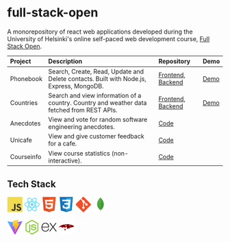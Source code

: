 # full-stack-open

A monorepository of react web applications developed during the University of Helsinki's online self-paced web development course, [Full Stack Open][FSO].

| Project | Description | Repository | Demo |
|:--------|:-------|:-----------|:-----|
| Phonebook | Search, Create, Read, Update and Delete contacts. Built with Node.js, Express, MongoDB. | [Frontend][PB-FE], [Backend][PB-BE] | [Demo][PB-D] |
| Countries | Search and view information of a country. Country and weather data fetched from REST APIs. | [Frontend][C-FE], [Backend][C-BE] | [Demo][C-D]|
| Anecdotes | View and vote for random software engineering anecdotes. | [Code][A-C] | |
| Unicafe | View and give customer feedback for a cafe. | [Code][UC-C] | |
| Courseinfo | View course statistics (non-interactive). | [Code][CI-C] | |

## Tech Stack

<a href="https://www.javascript.com/" title="JavaScript"><img src="Public/JavaScript.svg" height="36" width="auto" /></a>
<a href="https://reactjs.org/" title="React"><img src="Public/React.svg" height="36" width="auto" /></a>
<a href="https://developer.mozilla.org/en-US/docs/Glossary/HTML5" title="HTML5"><img src="Public/HTML5.svg" height="36" width="auto" /></a>
<a href="https://developer.mozilla.org/en-US/docs/Web/CSS/" title="CSS3"><img src="Public/CSS3.svg" height="36" width="auto" /></a>
<a href="https://git-scm.com/" title="Git"><img src="Public/Git.svg" height="36" width="auto" /></a>
<a href="https://www.mongodb.com/" title="MongoDB"><img src="Public/MongoDB.svg" height="36" width="auto" /></a>

<a href="https://vitejs.dev/" title="Vite.js"><img src="Public/Vite.js.svg" height="36" width="auto" /></a>
<a href="https://nodejs.org/" title="Node.js"><img src="Public/Node.js.svg" height="36" width="auto" /></a>
<a href="https://expressjs.com/" title="Express"><img src="Public/Express.svg" height="36" width="auto" /></a>
<a href="https://mongoosejs.com/" title="Mongoose.js"><img src="Public/Mongoose.js.svg" height="36" width="auto" /></a>

[A-C]: https://github.com/spzj/full-stack-open/tree/main/Part%201%20-%20Introduction%20to%20React/anecdotes
[C-FE]: https://github.com/spzj/full-stack-open/tree/main/Part%202%20-%20Communicating%20with%20server/countries
[C-BE]: https://github.com/spzj/full-stack-open/tree/main/Part%202%20-%20Communicating%20with%20server/countries-backend
[C-D]: https://countries-c2ak.onrender.com/
[CI-C]: https://github.com/spzj/full-stack-open/tree/main/Part%202%20-%20Communicating%20with%20server/courseinfo
[FSO]: https://fullstackopen.com/en/
[PB-FE]: https://github.com/spzj/full-stack-open/tree/main/Part%202%20-%20Communicating%20with%20server/phonebook
[PB-BE]: https://github.com/spzj/full-stack-open/tree/main/Part%203%20-%20Programming%20a%20server%20with%20NodeJS%20and%20Express/phonebook-backend
[PB-D]: https://phonebook-backend-1rqy.onrender.com
[UC-C]: https://github.com/spzj/full-stack-open/tree/main/Part%201%20-%20Introduction%20to%20React/unicafe
